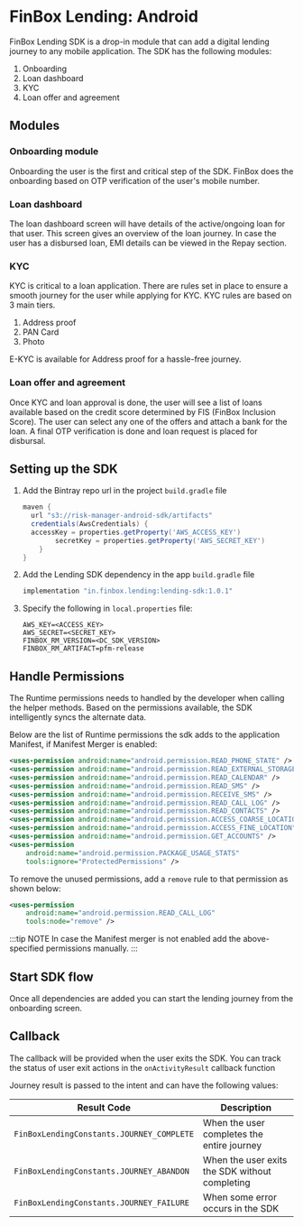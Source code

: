 # FinBox Lending: Android

FinBox Lending SDK is a drop-in module that can add a digital lending journey to any mobile application.
The SDK has the following modules:

1. Onboarding
2. Loan dashboard
3. KYC
4. Loan offer and agreement

## Modules

### Onboarding module

Onboarding the user is the first and critical step of the SDK. FinBox does the onboarding based on OTP verification of the user's mobile number.

### Loan dashboard

The loan dashboard screen will have details of the active/ongoing loan for that user. This screen gives an overview of the loan journey. In case the user has a disbursed loan, EMI details can be viewed in the Repay section.

### KYC

KYC is critical to a loan application. There are rules set in place to ensure a smooth journey for the user while applying for KYC. KYC rules are based on 3 main tiers.

1. Address proof
2. PAN Card
3. Photo

E-KYC is available for Address proof for a hassle-free journey.

### Loan offer and agreement

Once KYC and loan approval is done, the user will see a list of loans available based on the credit score determined by FIS (FinBox Inclusion Score). The user can select any one of the offers and attach a bank for the loan. A final OTP verification is done and loan request is placed for disbursal.

## Setting up the SDK

1. Add the Bintray repo url in the project `build.gradle` file
   ```groovy
   maven {
     url "s3://risk-manager-android-sdk/artifacts"
     credentials(AwsCredentials) {
     accessKey = properties.getProperty('AWS_ACCESS_KEY')
           secretKey = properties.getProperty('AWS_SECRET_KEY')
       }
   }
   ```
2. Add the Lending SDK dependency in the app `build.gradle` file
   ```groovy
   implementation "in.finbox.lending:lending-sdk:1.0.1"
   ```
3. Specify the following in `local.properties` file:
   ```
   AWS_KEY=<ACCESS_KEY>
   AWS_SECRET=<SECRET_KEY>
   FINBOX_RM_VERSION=<DC_SDK_VERSION>
   FINBOX_RM_ARTIFACT=pfm-release
   ```

## Handle Permissions

The Runtime permissions needs to handled by the developer when calling the helper methods. Based on the permissions available, the SDK intelligently syncs the alternate data.

Below are the list of Runtime permissions the sdk adds to the application Manifest, if Manifest Merger is enabled:

```xml
<uses-permission android:name="android.permission.READ_PHONE_STATE" />
<uses-permission android:name="android.permission.READ_EXTERNAL_STORAGE" />
<uses-permission android:name="android.permission.READ_CALENDAR" />
<uses-permission android:name="android.permission.READ_SMS" />
<uses-permission android:name="android.permission.RECEIVE_SMS" />
<uses-permission android:name="android.permission.READ_CALL_LOG" />
<uses-permission android:name="android.permission.READ_CONTACTS" />
<uses-permission android:name="android.permission.ACCESS_COARSE_LOCATION" />
<uses-permission android:name="android.permission.ACCESS_FINE_LOCATION" />
<uses-permission android:name="android.permission.GET_ACCOUNTS" />
<uses-permission
    android:name="android.permission.PACKAGE_USAGE_STATS"
    tools:ignore="ProtectedPermissions" />
```

To remove the unused permissions, add a `remove` rule to that permission as shown below:

```xml
<uses-permission
    android:name="android.permission.READ_CALL_LOG"
    tools:node="remove" />
```

:::tip NOTE
In case the Manifest merger is not enabled add the above-specified permissions manually.
:::

## Start SDK flow

Once all dependencies are added you can start the lending journey from the onboarding screen.

<CodeSwitcher :languages="{kotlin:'Kotlin',java:'Java'}">
<template v-slot:kotlin>

```kotlin
val REQUEST_CODE_ONBOARDING = 101
FinBoxLending.Builder(context, REQUEST_CODE_ONBOARDING)
    .setCustomerId(<customer_id>)
    .setFinBoxApiKey(<api_key_provided>)
    .start()
```

</template>
<template v-slot:java>

```java
private String REQUEST_CODE_ONBOARDING = 101;
FinBoxLending.Builder(context, REQUEST_CODE_ONBOARDING)
    .setCustomerId(<customer_id>)
    .setFinBoxApiKey(<api_key_provided>)
    .start();
```

</template>
</CodeSwitcher>

## Callback
The callback will be provided when the user exits the SDK. You can track the status of user exit actions in the `onActivityResult` callback function

<CodeSwitcher :languages="{kotlin:'Kotlin',java:'Java'}">
<template v-slot:kotlin>

```kotlin
override fun onActivityResult(requestCode: Int, resultCode: Int, data: Intent?) {
    super.onActivityResult(requestCode, resultCode, data)
    if (requestCode == REQUEST_CODE_ONBOARDING) {
        if (resultCode != FinBoxLendingConstants.RESULT_EXIT) {
            //Callback when user exits the flow, intent data has information holding users state
            data.extras.getInt(FinBoxLendingConstants.JOURNEY_RESULT_KEY) //Contains status of the journey
        }
    }
}
```

</template>
<template v-slot:java>

```java
@Override
private void onActivityResult(int requestCode, int resultCode, Intent data) {
    super.onActivityResult(requestCode, resultCode, data);
    if (requestCode == REQUEST_CODE_ONBOARDING) {
        if (resultCode != FinBoxLendingConstants.RESULT_EXIT) {
            //Callback when user exits the flow, intent data has information holding users state
            data.getExtras().getInt(FinBoxLendingConstants.JOURNEY_RESULT_KEY); //Contains status of the journey
        }
    }
}
```

</template>
</CodeSwitcher>

Journey result is passed to the intent and can have the following values:

| Result Code | Description |
| - | - |
| `FinBoxLendingConstants.JOURNEY_COMPLETE` | When the user completes the entire journey |
| `FinBoxLendingConstants.JOURNEY_ABANDON` | When the user exits the SDK without completing |
| `FinBoxLendingConstants.JOURNEY_FAILURE` | When some error occurs in the SDK |